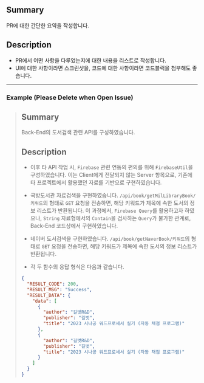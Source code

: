 ## Summary
PR에 대한 간단한 요약을 작성합니다.

## Description
- PR에서 어떤 사항을 다루었는지에 대한 내용을 리스트로 작성합니다.
- UI에 대한 사항이라면 스크린샷을, 코드에 대한 사항이라면 코드블럭을 첨부해도 좋습니다.

---

### Example (Please Delete when Open Issue)
> ## Summary
> Back-End의 도서검색 관련 API를 구성하였습니다.
>
> ## Description
> - 이후 타 API 작업 시, `Firebase` 관련 연동의 편의를 위해 `FirebaseUtil`을 구성하였습니다. 이는 Client에게 전달되지 않는 Server 항목으로, 기존에 타 프로젝트에서 활용했던 자료를 기반으로 구현하였습니다.
> - 국방도서관 자료검색을 구현하였습니다. `/api/book/getMilLibraryBook/키워드`의 형태로 `GET` 요청을 전송하면, 해당 키워드가 제목에 속한 도서의 정보 리스트가 반환됩니다. 이 과정에서, `Firebase Query`를 활용하고자 하였으나, `String` 자료형에서의 `Contain`을 검사하는 `Query`가 불가한 관계로, Back-End 코드상에서 구현하였습니다.
> - 네이버 도서검색을 구현하였습니다. `/api/book/getNaverBook/키워드`의 형태로 `GET` 요청을 전송하면, 해당 키워드가 제목에 속한 도서의 정보 리스트가 반환됩니다.
>
> - 각 두 함수의 응답 형식은 다음과 같습니다.
> ```json
> {
>   "RESULT_CODE": 200,
>   "RESULT_MSG": "Success",
>   "RESULT_DATA": {
>     "data": [
>       {
>         "author": "길벗R&D",
>         "publisher": "길벗",
>         "title": "2023 시나공 워드프로세서 실기 (자동 채점 프로그램)"
>       },
>       {
>         "author": "길벗R&D",
>         "publisher": "길벗",
>         "title": "2023 시나공 워드프로세서 실기 (자동 채점 프로그램)"
>       }
>     ]
>   }
> }
> ```